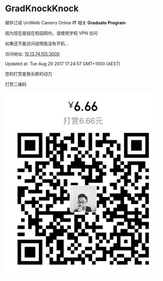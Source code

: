 # GradKnockKnock
邮件订阅 UniMelb Careers Online __IT__ 相关 __Graduate Program__

因为现在是挂在校园网内，请使用学校 VPN 访问

如果还不能访问说明我没有开机...

访问地址: [10.13.74.155:3000](http://10.13.74.155:3000)

Updated at: Tue Aug 29 2017 17:24:57 GMT+1000 (AEST)

您的打赏是我长胖的动力

打赏二维码

![QR](public/QR.png)